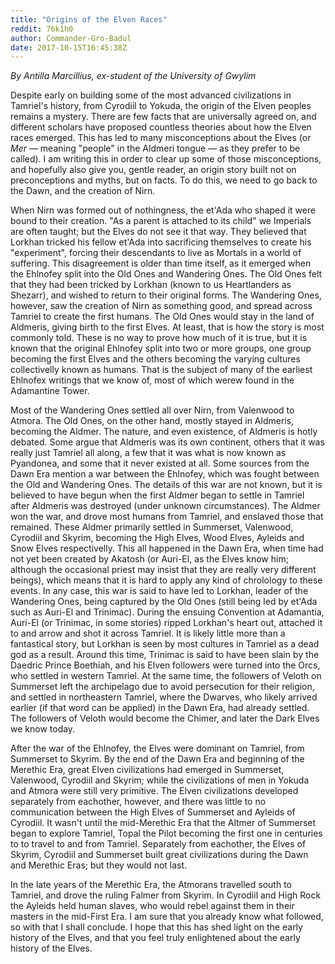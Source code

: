 ```yaml
---
title: "Origins of the Elven Races"
reddit: 76k1h0
author: Commander-Gro-Badul
date: 2017-10-15T16:45:38Z
---
```


*By Antilla Marcillius, ex-student of the University of Gwylim*

Despite early on building some of the most advanced civilizations in Tamriel's history, from Cyrodiil to Yokuda, the origin of the Elven peoples remains a mystery. There are few facts that are universally agreed on, and different scholars have proposed countless theories about how the Elven races emerged. This has led to many misconceptions about the Elves (or *Mer* — meaning "people" in the Aldmeri tongue — as they prefer to be called). I am writing this in order to clear up some of those misconceptions, and hopefully also give you, gentle reader, an origin story built not on preconceptions and myths, but on facts. To do this, we need to go back to the Dawn, and the creation of Nirn.

When Nirn was formed out of nothingness, the et'Ada who shaped it were bound to their creation. "As a parent is attached to its child" we Imperials are often taught; but the Elves do not see it that way. They believed that Lorkhan tricked his fellow et'Ada into sacrificing themselves to create his "experiment", forcing their descendants to live as Mortals in a world of suffering. This disagreement is older than time itself, as it emerged when the Ehlnofey split into the Old Ones and Wandering Ones. The Old Ones felt that they had been tricked by Lorkhan (known to us Heartlanders as Shezarr), and wished to return to their original forms. The Wandering Ones, however, saw the creation of Nirn as something good, and spread across Tamriel to create the first humans. The Old Ones would stay in the land of Aldmeris, giving birth to the first Elves. At least, that is how the story is most commonly told. These is no way to prove how much of it is true, but it is known that the original Ehlnofey split into two or more groups, one group becoming the first Elves and the others becoming the varying cultures collectivelly known as humans. That is the subject of many of the earliest Ehlnofex writings that we know of, most of which werew found in the Adamantine Tower.

Most of the Wandering Ones settled all over Nirn, from Valenwood to Atmora. The Old Ones, on the other hand, mostly stayed in Aldmeris, becoming the Aldmer. The nature, and even existence, of Aldmeris is hotly debated. Some argue that Aldmeris was its own continent, others that it was really just Tamriel all along, a few that it was what is now known as Pyandonea, and some that it never existed at all. Some sources from the Dawn Era mention a war between the Ehlnofey, which was fought between the Old and Wandering Ones. The details of this war are not known, but it is believed to have begun when the first Aldmer began to settle in Tamriel after Aldmeris was destroyed (under unknown circumstances). The Aldmer won the war, and drove most humans from Tamriel, and enslaved those that remained. These Aldmer primarily settled in Summerset, Valenwood, Cyrodiil and Skyrim, becoming the High Elves, Wood Elves, Ayleids and Snow Elves respectivelly. This all happened in the Dawn Era, when time had not yet been created by Akatosh (or Auri-El, as the Elves know him; although the occasional priest may insist that they are really very different beings), which means that it is hard to apply any kind of chrolology to these events. In any case, this war is said to have led to Lorkhan, leader of the Wandering Ones, being captured by the Old Ones (still being led by et'Ada such as Auri-El and Trinimac). During the ensuing Convention at Adamantia, Auri-El (or Trinimac, in some stories) ripped Lorkhan's heart out, attached it to and arrow and shot it across Tamriel. It is likely little more than a fantastical story, but Lorkhan is seen by most cultures in Tamriel as a dead god as a result. Around this time, Trinimac is said to have been slain by the Daedric Prince Boethiah, and his Elven followers were turned into the Orcs, who settled in western Tamriel. At the same time, the followers of Veloth on Summerset left the archipelago due to avoid persecution for their religion, and settled in northeastern Tamriel, where the Dwarves, who likely arrived earlier (if that word can be applied) in the Dawn Era, had already settled. The followers of Veloth would become the Chimer, and later the Dark Elves we know today.

After the war of the Ehlnofey, the Elves were dominant on Tamriel, from Summerset to Skyrim. By the end of the Dawn Era and beginning of the Merethic Era, great Elven civilizations had emerged in Summerset, Valenwood, Cyrodiil and Skyrim; while the civilizations of men in Yokuda and Atmora were still very primitive. The Elven civilizations developed separately from eachother, however, and there was little to no communication between the High Elves of Summerset and Ayleids of Cyrodiil. It wasn't until the mid-Merethic Era that the Altmer of Summerset began to explore Tamriel, Topal the Pilot becoming the first one in centuries to to travel to and from Tamriel. Separately from eachother, the Elves of Skyrim, Cyrodiil and Summerset built great civilizations during the Dawn and Merethic Eras; but they would not last.

In the late years of the Merethic Era, the Atmorans travelled south to Tamriel, and drove the ruling Falmer from Skyrim. In Cyrodiil and High Rock the Ayleids held human slaves, who would rebel against them in their masters in the mid-First Era. I am sure that you already know what followed, so with that I shall conclude. I hope that this has shed light on the early history of the Elves, and that you feel truly enlightened about the early history of the Elves.
